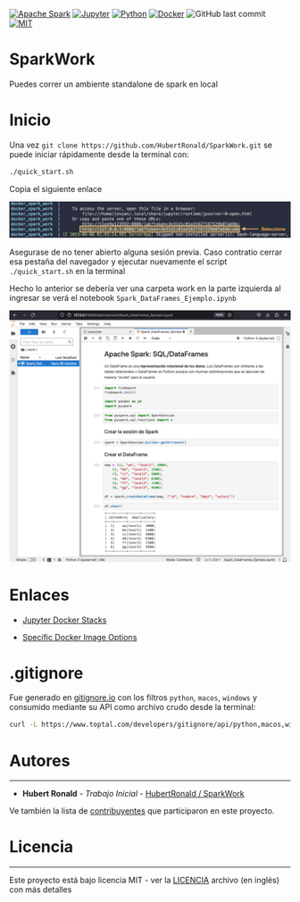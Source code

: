 [![Apache Spark](https://img.shields.io/static/v1?style=flat-square&message=Apache+Spark&color=E25A1C&logo=Apache+Spark&logoColor=FFFFFF&label=)](https://archive.apache.org/dist/spark/)
[![Jupyter](https://img.shields.io/static/v1?style=flat-square&message=Jupyter&color=F37626&logo=Jupyter&logoColor=FFFFFF&label=)](https://jupyter-docker-stacks.readthedocs.io/en/latest/index.html)
[![Python](https://img.shields.io/badge/python-3670A0?style=flat-square&logo=python&logoColor=ffdd54)](https://www.python.org/dev/peps/pep-0537/#schedule-first-bugfix-release)
[![Docker](https://img.shields.io/badge/docker-%230db7ed.svg?style=flat-square&logo=docker&logoColor=white)](https://hub.docker.com/r/jupyter/all-spark-notebook/tags?page=2)
![GitHub last commit](https://img.shields.io/github/last-commit/hubertronald/TemplateDockerDjango?style=flat-square)
[![MIT](https://img.shields.io/github/license/hubertronald/TemplateDockerDjango?style=flat-square)](LICENSE)


# SparkWork
Puedes correr un ambiente standalone de spark en local


# Inicio

Una vez  `git clone https://github.com/HubertRonald/SparkWork.git` se puede iniciar rápidamente desde la terminal con:

```bash
./quick_start.sh
```

Copia el siguiente enlace

![](./src/url_notebook.png)

Asegurase de no tener abierto alguna sesión previa. Caso contratio cerrar esa pestaña del navegador y ejecutar nuevamente el script `./quick_start.sh` en la terminal

Hecho lo anterior se debería ver una carpeta work en la parte izquierda al ingresar se verá el notebook `Spark_DataFrames_Ejemplo.ipynb`

![](./src/notebook.png)


# Enlaces

- [Jupyter Docker Stacks](https://jupyter-docker-stacks.readthedocs.io/en/latest/index.html)

- [Specific Docker Image Options](https://jupyter-docker-stacks.readthedocs.io/en/latest/using/specifics.html#specific-docker-image-options)


# .gitignore

Fue generado en [gitignore.io](https://www.toptal.com/developers/gitignore/) con los filtros `python`, `macos`, `windows` y consumido mediante su API como archivo crudo desde la terminal:

```bash
curl -L https://www.toptal.com/developers/gitignore/api/python,macos,windows > .gitignore
```


# Autores
---
* **Hubert Ronald** - *Trabajo Inicial* - [HubertRonald / SparkWork](https://github.com/HubertRonald/SparkWork)

Ve también la lista de [contribuyentes](https://github.com/HubertRonald/SparkWork/contributors) que participaron en este proyecto.



# Licencia
---
Este proyecto está bajo licencia MIT - ver la [LICENCIA](LICENSE) archivo (en inglés) con más detalles